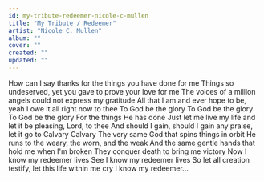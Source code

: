 ```yaml
---
id: my-tribute-redeemer-nicole-c-mullen
title: "My Tribute / Redeemer"
artist: "Nicole C. Mullen"
album: ""
cover: ""
created: ""
updated: ""
---
```


How can I say thanks for the things you have done for me
Things so undeserved, yet you gave to prove your love for me
The voices of a million angels could not express my gratitude
All that I am and ever hope to be, yeah
I owe it all right now to thee
To God be the glory
To God be the glory
To God be the glory
For the things He has done
Just let me live my life and let it be pleasing, Lord, to thee
And should I gain, should I gain any praise, let it go to Calvary
Calvary
The very same God that spins things in orbit
He runs to the weary, the worn, and the weak
And the same gentle hands that hold me when I'm broken
They conquer death to bring me victory
Now I know my redeemer lives
See I know my redeemer lives
So let all creation testify, let this life within me cry
I know my redeemer...